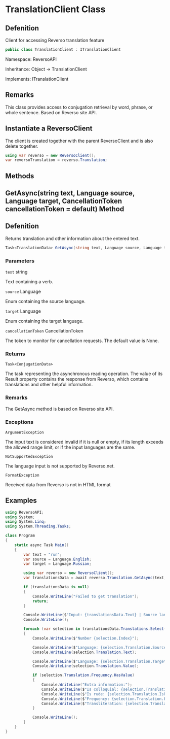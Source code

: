 # TranslationClient Class

## Defenition

Client for accessing Reverso translation feature

```csharp
public class TranslationClient : ITranslationClient
```

Namespace: ReversoAPI

Inheritance: Object -> TranslationClient

Implements: ITranslationClient  

## Remarks

This class provides access to conjugation retrieval by word, phrase, or whole sentence. Based on Reverso site API.

## Instantiate a ReversoClient

The client is created together with the parent ReversoClient and is also delete together.

```csharp
using var reverso = new ReversoClient();
var reversoTranslation = reverso.Translation;
```

## Methods

## GetAsync(string text, Language source, Language target, CancellationToken cancellationToken = default) Method
  
## Defenition
  
Returns translation and other information about the entered text.
  
```csharp
Task<TranslationData> GetAsync(string text, Language source, Language target, CancellationToken cancellationToken = default)
```
### Parameters

`text` string 

Text containing a verb.
  
`source` Language
  
Enum containing the source language.

`target` Language
  
Enum containing the target language.
  
`cancellationToken` CancellationToken

The token to monitor for cancellation requests. The default value is None.

### Returns
  
`Task<ConjugationData>`
  
The task representing the asynchronous reading operation. The value of its Result property contains the response from Reverso, which contains translations and other helpful information.
  
### Remarks

The GetAsync method is based on Reverso site API.

### Exceptions
  
`ArgumentException`
  
The input text is considered invalid if it is null or empty, if its length exceeds the allowed range limit, or if the input languages are the same.
  
`NotSupportedException`
  
The language input is not supported by Reverso.net.
  
`FormatException`

Received data from Reverso is not in HTML format
  
## Examples
  
```csharp
using ReversoAPI;
using System;
using System.Linq;
using System.Threading.Tasks;

class Program
{
    static async Task Main()
    {
        var text = "run";
        var source = Language.English;
        var target = Language.Russian;

        using var reverso = new ReversoClient();
        var translationsData = await reverso.Translation.GetAsync(text, source, target);

        if (translationsData is null)
        {
            Console.WriteLine("Failed to get translation");
            return;
        }

        Console.WriteLine($"Input: {translationsData.Text} | Source language: {translationsData.Source} | Target language: {translationsData.Target}");
        Console.WriteLine();

        foreach (var selection in translationsData.Translations.Select((t, i) => new { Index = i, Translation = t }))
        {
            Console.WriteLine($"Number {selection.Index}");

            Console.WriteLine($"Language: {selection.Translation.Source}");
            Console.WriteLine(selection.Translation.Text);

            Console.WriteLine($"Language: {selection.Translation.Target}");
            Console.WriteLine(selection.Translation.Value);

            if (selection.Translation.Frequency.HasValue)
            {
                Console.WriteLine("Extra information:");
                Console.WriteLine($"Is colloquial: {selection.Translation.IsColloquial}");
                Console.WriteLine($"Is rude: {selection.Translation.IsRude}");
                Console.WriteLine($"Frequency: {selection.Translation.Frequency}");
                Console.WriteLine($"Transliteration: {selection.Translation.Transliteration}");
            }

            Console.WriteLine();
        }
    }
}
```
  
